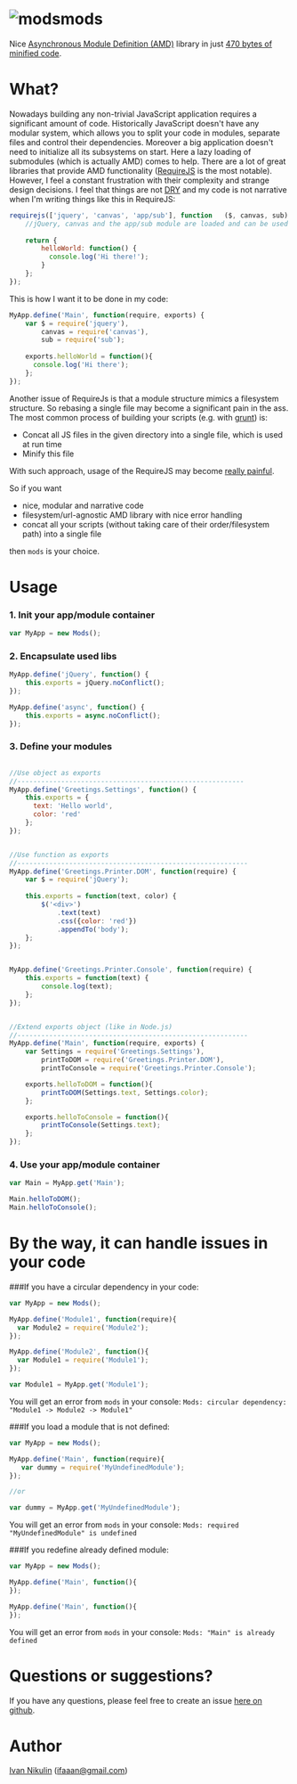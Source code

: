 ![mods](https://raw.github.com/inikulin/mods/master/logo.jpg)mods
====
Nice [Asynchronous Module Definition (AMD)](https://github.com/amdjs/amdjs-api/wiki/AMD) library in just [470 bytes of minified code](https://github.com/inikulin/mods/blob/master/dist/mods.min.js).

What?
====
Nowadays building any non-trivial JavaScript application  requires a significant amount of code. Historically JavaScript
doesn't have any modular system, which allows you to split your code in modules, separate files and control their dependencies.
Moreover a big application doesn't need to initialize all its subsystems on start. Here a lazy loading of
submodules (which is actually AMD) comes to help. There are a lot of great libraries that provide AMD functionality
([RequireJS](http://requirejs.org/) is the most notable). However, I feel a constant frustration with their complexity
and strange design decisions. I feel that things are not [DRY](http://en.wikipedia.org/wiki/Don%27t_repeat_yourself) and
my code is not narrative when I'm writing things like this in RequireJS:
```js
requirejs(['jquery', 'canvas', 'app/sub'], function   ($, canvas, sub) {
    //jQuery, canvas and the app/sub module are loaded and can be used here now.
    
    return {
        helloWorld: function() {
          console.log('Hi there!');
        }
    };
});
```

This is how I want it to be done in my code:
```js
MyApp.define('Main', function(require, exports) {
    var $ = require('jquery'),
        canvas = require('canvas'),
        sub = require('sub');
        
    exports.helloWorld = function(){
      console.log('Hi there');
    };
});
```

Another issue of RequireJs is that a module structure mimics a filesystem structure. So rebasing a single file may become a
significant pain in the ass. 
The most common process of building your scripts (e.g. with [grunt](http://gruntjs.com/)) is:
* Concat all JS files in the given directory into a single file, which is used at run time
* Minify this file

With such approach, usage of the RequireJS may become [really painful](https://github.com/yeoman/grunt-usemin/issues/192).

So if you want

* nice, modular and narrative code
* filesystem/url-agnostic AMD library with nice error handling
* concat all your scripts (without taking care of their order/filesystem path) into a single file

then `mods` is your choice.

Usage
====
### 1. Init your app/module container
```js
var MyApp = new Mods();
```

### 2. Encapsulate used libs
```js
MyApp.define('jQuery', function() {
    this.exports = jQuery.noConflict();
});

MyApp.define('async', function() {
    this.exports = async.noConflict();
});
```

### 3. Define your modules
```js

//Use object as exports
//---------------------------------------------------------
MyApp.define('Greetings.Settings', function() {
    this.exports = {
      text: 'Hello world',
      color: 'red'
    };
});


//Use function as exports
//----------------------------------------------------------
MyApp.define('Greetings.Printer.DOM', function(require) {
    var $ = require('jQuery');
    
    this.exports = function(text, color) {
        $('<div>')
            .text(text)
            .css({color: 'red'})
            .appendTo('body');
    };
});


MyApp.define('Greetings.Printer.Console', function(require) {
    this.exports = function(text) {
        console.log(text);
    };
});


//Extend exports object (like in Node.js)
//----------------------------------------------------------
MyApp.define('Main', function(require, exports) {
    var Settings = require('Greetings.Settings'),
        printToDOM = require('Greetings.Printer.DOM'),
        printToConsole = require('Greetings.Printer.Console');

    exports.helloToDOM = function(){
        printToDOM(Settings.text, Settings.color);
    };

    exports.helloToConsole = function(){
        printToConsole(Settings.text);
    };
});
```

### 4. Use your app/module container
```js
var Main = MyApp.get('Main');

Main.helloToDOM();
Main.helloToConsole();
```

By the way, it can handle issues in your code
====
###If you have a circular dependency in your code:

```js 
var MyApp = new Mods();

MyApp.define('Module1', function(require){
  var Module2 = require('Module2');
});

MyApp.define('Module2', function(){
  var Module1 = require('Module1');
});

var Module1 = MyApp.get('Module1');
``` 

You will get an error from `mods` in your console:
`Mods: circular dependency: "Module1 -> Module2 -> Module1"`

###If you load a module that is not defined:

```js 
var MyApp = new Mods();

MyApp.define('Main', function(require){
   var dummy = require('MyUndefinedModule');
});

//or

var dummy = MyApp.get('MyUndefinedModule'); 
``` 

You will get an error from `mods` in your console:
`Mods: required "MyUndefinedModule" is undefined`

###If you redefine already defined module:

```js 
var MyApp = new Mods();

MyApp.define('Main', function(){
});

MyApp.define('Main', function(){
});
``` 

You will get an error from `mods` in your console:
`Mods: "Main" is already defined`

Questions or suggestions?
====
If you have any questions, please feel free to create an issue [here on github](https://github.com/inikulin/mods/issues).

Author
====
[Ivan Nikulin](https://github.com/inikulin) (ifaaan@gmail.com)
